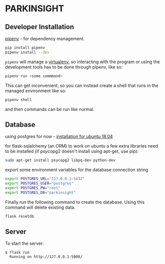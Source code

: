 # PARKINSIGHT

## Developer Installation

[pipenv](https://pipenv.readthedocs.io/en/latest/) - for dependency management.

```bash
pip install pipenv
pipenv install --dev
```

`pipenv` will manage a [virtualenv](https://virtualenv.pypa.io/en/stable/),
so interacting with the program or using the development tools has to be done
through pipenv, like so:

```bash
pipenv run <some commmand>
```

This can get inconvenient, so you can instead create a shell that runs in the managed
environment like so:

```bash
pipenv shell
```

and then commands can be run like normal.

## Database 

using postgres for now - [installation for ubuntu 18.04](https://www.digitalocean.com/community/tutorials/how-to-install-and-use-postgresql-on-ubuntu-18-04) 

for flask-sqlalchemy (an ORM) to work on ubuntu a few extra libraries need to be installed (if psycopg2 doesn't install using apt-get, use pip): 

```bash
sudo apt-get install psycopg2 libpq-dev python-dev
```

export some environment variables for the database connection string

```bash
export POSTGRES_URL="127.0.0.1:5432"
export POSTGRES_USER="postgres"
export POSTGRES_PW="root"
export POSTGRES_DB="parkinsight"
```

Finally run the following command to create the database. Using this command will delete existing data. 

```bash
flask resetdb
```

## Server

To start the server:

```
$ flask run
  Running on http://127.0.0.1:5000/
```